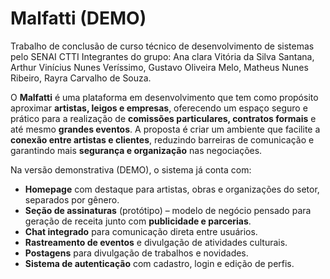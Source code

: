 # Malfatti (DEMO)

Trabalho de conclusão de curso técnico de desenvolvimento de sistemas pelo SENAI CTTI
Integrantes do grupo: Ana clara Vitória da Silva Santana, Arthur Vinícius Nunes Veríssimo, Gustavo Oliveira Melo, Matheus Nunes Ribeiro, Rayra Carvalho de Souza. 

O **Malfatti** é uma plataforma em desenvolvimento que tem como propósito aproximar **artistas, leigos e empresas**, oferecendo um espaço seguro e prático para a realização de **comissões particulares, contratos formais** e até mesmo **grandes eventos**. A proposta é criar um ambiente que facilite a **conexão entre artistas e clientes**, reduzindo barreiras de comunicação e garantindo mais **segurança e organização** nas negociações. 

Na versão demonstrativa (DEMO), o sistema já conta com:  
- **Homepage** com destaque para artistas, obras e organizações do setor, separados por gênero.  
- **Seção de assinaturas** (protótipo) – modelo de negócio pensado para geração de receita junto com **publicidade e parcerias**.  
- **Chat integrado** para comunicação direta entre usuários.  
- **Rastreamento de eventos** e divulgação de atividades culturais.  
- **Postagens** para divulgação de trabalhos e novidades.  
- **Sistema de autenticação** com cadastro, login e edição de perfis. 